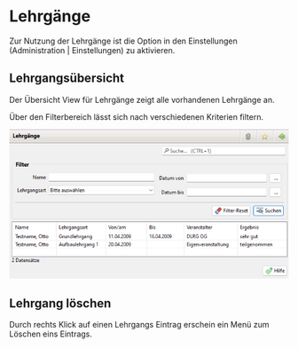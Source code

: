 # Lehrgänge

Zur Nutzung der Lehrgänge ist die Option in den Einstellungen \(Administration \| Einstellungen\) zu aktivieren.


## Lehrgangsübersicht

Der Übersicht View für Lehrgänge zeigt alle vorhandenen Lehrgänge an.

Über den Filterbereich lässt sich nach verschiedenen Kriterien filtern.

![](../assets/lehrgaenge_liste.png)

## Lehrgang löschen

Durch rechts Klick auf einen Lehrgangs Eintrag erschein ein Menü zum Löschen eins Eintrags.

